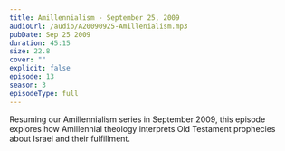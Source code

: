 ```yaml
---
title: Amillennialism - September 25, 2009
audioUrl: /audio/A20090925-Amillenialism.mp3
pubDate: Sep 25 2009
duration: 45:15
size: 22.8
cover: ""
explicit: false
episode: 13
season: 3
episodeType: full
---
```


Resuming our Amillennialism series in September 2009, this episode explores how Amillennial theology interprets Old Testament prophecies about Israel and their fulfillment.
